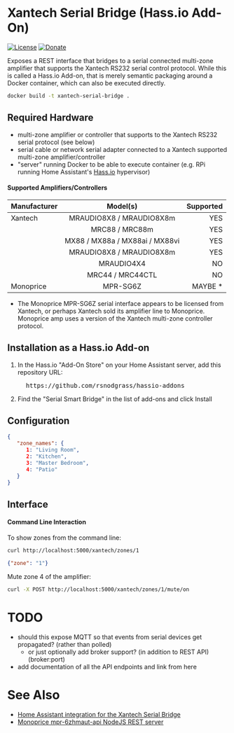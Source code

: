 # Xantech Serial Bridge (Hass.io Add-On)

[![License](https://img.shields.io/badge/License-Apache%202.0-blue.svg)](https://opensource.org/licenses/Apache-2.0)
[![Donate](https://img.shields.io/badge/Donate-PayPal-green.svg)](https://www.paypal.com/cgi-bin/webscr?cmd=_donations&business=WREP29UDAMB6G)

Exposes a REST interface that bridges to a serial connected multi-zone amplifier that supports the
Xantech RS232 serial control protocol.  While this is called a Hass.io Add-on, that is merely
semantic packaging around a Docker container, which can also be executed directly.

```bash
docker build -t xantech-serial-bridge .
```

## Required Hardware

* multi-zone amplifier or controller that supports to the Xantech RS232 serial protocol (see below)
* serial cable or network serial adapter connected to a Xantech supported multi-zone amplifier/controller
* "server" running Docker to be able to execute container (e.g. RPi running Home Assistant's [Hass.io](https://www.home-assistant.io/hassio/) hypervisor)

#### Supported Amplifiers/Controllers

| Manufacturer  | Model(s)                        | Supported |
| ------------- |:-------------------------------:| ---------:|
| Xantech       | MRAUDIO8X8 / MRAUDIO8X8m        | YES       |
|               | MRC88 / MRC88m                  | YES       |
|               | MX88 / MX88a / MX88ai / MX88vi  | YES       |
|               | MRAUDIO8X8 / MRAUDIO8X8m        | YES       |
|               | MRAUDIO4X4                      | NO        |
|               | MRC44 / MRC44CTL                | NO        |
| Monoprice     | MPR-SG6Z                        | MAYBE *   |

* The Monoprice MPR-SG6Z serial interface appears to be licensed from Xantech, or 
  perhaps Xantech sold its amplifier line to Monoprice. Monoprice amp uses a
  version of the Xantech multi-zone controller protocol.

## Installation as a Hass.io Add-on

1. In the Hass.io "Add-On Store" on your Home Assistant server, add this repository URL:
<pre>
     https://github.com/rsnodgrass/hassio-addons
</pre>

2. Find the "Serial Smart Bridge" in the list of add-ons and click Install

## Configuration

```json
{ 
   "zone_names": {
      1: "Living Room",
      2: "Kitchen",
      3: "Master Bedroom",
      4: "Patio"
   }
}
```

## Interface 

#### Command Line Interaction

To show zones from the command line:

```bash
curl http://localhost:5000/xantech/zones/1
```

```json
{"zone": "1"}
```

Mute zone 4 of the amplifier:

```bash
curl -X POST http://localhost:5000/xantech/zones/1/mute/on
```

# TODO

* should this expose MQTT so that events from serial devices get propagated? (rather than polled)
   - or just optionally add broker support? (in addition to REST API) (broker:port)
* add documentation of all the API endpoints and link from here

# See Also

* [Home Assistant integration for the Xantech Serial Bridge](https://github.com/rsnodgrass/hass-integrations/tree/master/custom_components/xantech_mza)
* [Monoprice mpr-6zhmaut-api NodeJS REST server](https://github.com/jnewland/mpr-6zhmaut-api)